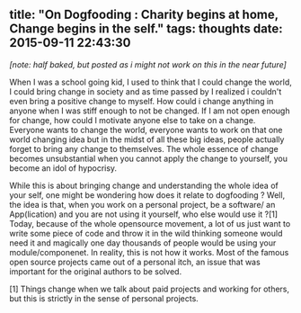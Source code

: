 title: "On Dogfooding : Charity begins at home, Change begins in the self."
tags: thoughts
date: 2015-09-11 22:43:30
---

_[note: half baked, but posted as i might not work on this in the near future]_


When I was a school going kid, I used to think that I could change the world, I could bring change in society and as time passed by I realized i couldn't even bring a positive change to myself. How could i change anything in anyone when I was stiff enough to not be changed. If I am not open enough for change, how could I motivate anyone else to take on a change. Everyone wants to change the world, everyone wants to work on that one world changing idea but in the midst of all these big ideas, people actually forget to bring any change to themselves. The whole essence of change becomes unsubstantial when you cannot apply the change to yourself, you become an idol of hypocrisy.

While this is about bringing change and understanding the whole idea of your self, one might be wondering how does it relate to dogfooding ? Well, the idea is that, when you work on a personal project, be a software/ an App(lication) and you are not using it yourself, who else would use it ?[1] Today, because of the whole opensource movement, a lot of us just want to write some piece of code and throw it in the wild thinking someone would need it and magically one day thousands of people would be using your module/componenet. In reality, this is not how it works. Most of the famous open source projects came out of a personal itch, an issue that was important for the original authors to be solved.

[1] Things change when we talk about paid projects and working for others, but this is strictly in the sense of personal projects.
